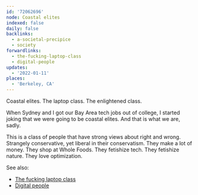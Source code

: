 ```yaml
---
id: '72062696'
node: Coastal elites
indexed: false
daily: false
backlinks:
  - a-societal-precipice
  - society
forwardlinks:
  - the-fucking-laptop-class
  - digital-people
updates:
  - '2022-01-11'
places:
  - 'Berkeley, CA'
---
```

Coastal elites. The laptop class. The enlightened class. 

When Sydney and I got our Bay Area tech jobs out of college, I started joking that we were going to be coastal elites. And that is what we are, sadly. 

This is a class of people that have strong views about right and wrong. Strangely conservative, yet liberal in their conservatism. They make a lot of money. They shop at Whole Foods. They fetishize tech. They fetishize nature. They love optimization. 

See also:

- [The fucking laptop class](the-fucking-laptop-class.md)
- [Digital people](digital-people.md)
